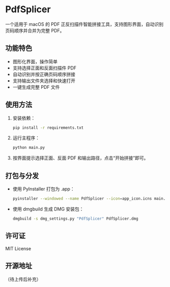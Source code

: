 
# PdfSplicer

一个适用于 macOS 的 PDF 正反扫描件智能拼接工具，支持图形界面，自动识别页码顺序并合并为完整 PDF。

## 功能特色
- 图形化界面，操作简单
- 支持选择正面和反面扫描件 PDF
- 自动识别并按正确页码顺序拼接
- 支持输出文件夹选择和快速打开
- 一键生成完整 PDF 文件

## 使用方法
1. 安装依赖：
	 ```bash
	 pip install -r requirements.txt
	 ```
2. 运行主程序：
	 ```bash
	 python main.py
	 ```
3. 按界面提示选择正面、反面 PDF 和输出路径，点击“开始拼接”即可。

## 打包与分发
- 使用 PyInstaller 打包为 .app：
	```bash
	pyinstaller --windowed --name PdfSplicer --icon=app_icon.icns main.py
	```
- 使用 dmgbuild 生成 DMG 安装包：
	```bash
	dmgbuild -s dmg_settings.py "PdfSplicer" PdfSplicer.dmg
	```

## 许可证
MIT License

## 开源地址
（待上传后补充）
